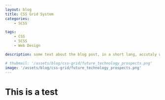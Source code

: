 ```yaml
---
layout: blog
title: CSS Grid System 
categories: 
    - SCSS

tags: 
    - CSS
    - SCSS
    - Web Design

description: some text about the blog post, in a short lang, accutaly what is it, it will be here, and wil not include on the post.

# thubmail: '/assets/blog/css-grid/future_technology_prospects.png'
image: '/assets/blog/css-grid/future_technology_prospects.png'
---
```


# This is a test 
